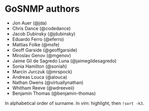 # GoSNMP authors

* Jon Auer (@jda)
* Chris Dance (@codedance)
* Jacob Dubinsky (@jdubinsky)
* Eduardo Ferro (@eferro)
* Mattias Folke (@msfe)
* Geoff Garside (@geoffgarside)
* Miroslav Genov (@mgenov)
* Jaime Gil de Sagredo Luna (@jaimegildesagredo)
* Sonia Hamilton (@soniah)
* Marcin Jurczuk (@mrspock)
* Andreas Louca (@alouca)
* Nathan Owens (@virtuallynathan)
* Whitham Reeve (@wdreeveii)
* Benjamin Thomas (@benjamin-thomas)

In alphabetical order of surname. In vim: highlight, then `!sort -k3`.
